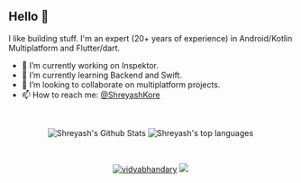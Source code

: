 ## Hello 👋

I like building stuff. I'm an expert (20+ years of experience) in Android/Kotlin Multiplatform and Flutter/dart.

- 🔭 I’m currently working on Inspektor.
- 🌱 I’m currently learning Backend and Swift.
- 👯 I’m looking to collaborate on multiplatform projects.
- 📫 How to reach me: [@ShreyashKore](https://twitter.com/ShreyashKore)

<p></br></p>

<p align="center">
  <img src="https://github-readme-stats.vercel.app/api?username=ShreyashKore&show_icons=true&theme=transparent" alt="Shreyash's Github Stats" />
  <img src="https://github-readme-stats.vercel.app/api/top-langs/?username=ShreyashKore&layout=compact" alt="Shreyash's top languages" />
</p>


<p></br></p>

<p align="center">
  <a href="https://in.linkedin.com/in/shreyashkore" target="blank"><img src="https://img.shields.io/badge/LinkedIn-0077B5?style=for-the-badge&logo=linkedin&logoColor=white" alt="vidyabhandary"/></a> 
  <a href="https://twitter.com/ShreyashKore" target="blank"><img src="https://img.shields.io/badge/Twitter-1DA1F2?style=for-the-badge&logo=twitter&logoColor=white" /></a> 
</p>  
